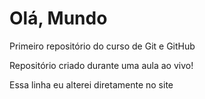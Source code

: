 # Olá, Mundo

 Primeiro repositório do curso de Git e GitHub

 Repositório criado durante uma aula ao vivo!

 Essa linha eu alterei diretamente no site
